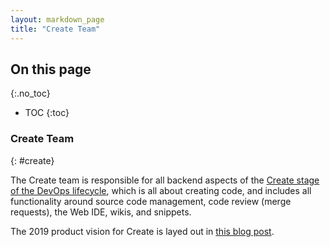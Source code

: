 ```yaml
---
layout: markdown_page
title: "Create Team"
---
```


## On this page
{:.no_toc}

- TOC
{:toc}

### Create Team
{: #create}

The Create team is responsible for all backend aspects of the [Create stage of the DevOps lifecycle], 
which is all about creating code, and includes all functionality around source code management, 
code review (merge requests), the Web IDE, wikis, and snippets.

The 2019 product vision for Create is layed out in [this blog post].

[Create stage of the DevOps lifecycle]: /handbook/product/categories/#create
[this blog post]: /2018/09/21/create-vision/